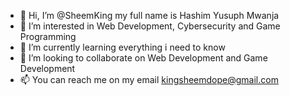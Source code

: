 - 👋 Hi, I’m @SheemKing my full name is Hashim Yusuph Mwanja
- 👀 I’m interested in Web Development, Cybersecurity and Game Programming
- 🌱 I’m currently learning everything i need to know
- 💞️ I’m looking to collaborate on Web Development and Game Development
- 📫 You can reach me on my email kingsheemdope@gmail.com

<!---
SheemKing/SheemKing is a ✨ special ✨ repository because its `README.md` (this file) appears on your GitHub profile.
You can click the Preview link to take a look at your changes.
--->

